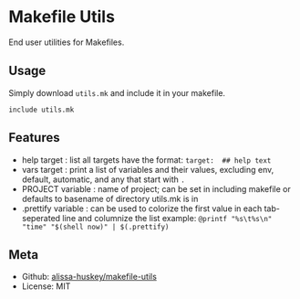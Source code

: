 Makefile Utils
==============

End user utilities for Makefiles.

Usage
-----

Simply download `utils.mk` and include it in your makefile.

```make
include utils.mk
```

Features
--------

- help target        : list all targets have the format:
                       `target:  ## help text`
- vars target        : print a list of variables and their values, excluding
                       env, default, automatic, and any that start with `.`
- PROJECT variable   : name of project; can be set in including makefile or
                       defaults to basename of directory utils.mk is in
- .prettify variable : can be used to colorize the first value in each
                       tab-seperated line and columnize the list
                       example:
                       `@printf "%s\t%s\n" "time" "$(shell now)" | $(.prettify)`


Meta
----

- Github: [alissa-huskey/makefile-utils](https://github.com/alissa-huskey/makefile-utils)
- License: MIT
